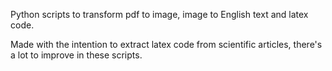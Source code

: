 Python scripts to transform pdf to image, image to English text and latex code.

Made with the intention to extract latex code from scientific articles, there's a lot to improve in these scripts.
